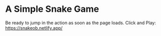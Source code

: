 # A Simple Snake Game

Be ready to jump in the action as soon as the page loads. Click and Play: <https://snakeob.netlify.app/>